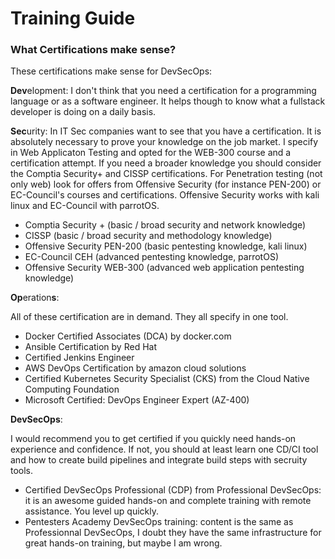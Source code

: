 # Training Guide

### What Certifications make sense?

These certifications make sense for DevSecOps:

**Dev**elopment: I don't think that you need a certification for a programming language or as a software engineer. It helps though to know what a fullstack developer is doing on a daily basis.

**Sec**urity: In IT Sec companies want to see that you have a certification. It is absolutely necessary to prove your knowledge on the job market. I specify in Web Applicaton Testing and opted for the WEB-300 course and a certification attempt. If you need a broader knowledge you should consider the Comptia Security+ and CISSP certifications. For Penetration testing (not only web) look for offers from Offensive Security (for instance PEN-200) or EC-Council's courses and certifications. Offensive Security works with kali linux and EC-Council with parrotOS.

* Comptia Security + (basic / broad security and network knowledge)
* CISSP (basic / broad security and methodology knowledge)
* Offensive Security PEN-200 (basic pentesting knowledge, kali linux)
* EC-Council CEH (advanced pentesting knowledge, parrotOS)
* Offensive Security WEB-300 (advanced web application pentesting knowledge)

**Op**eration**s**:

All of these certification are in demand. They all specify in one tool.

* Docker Certified Associates (DCA) by docker.com
* Ansible Certification by Red Hat
* Certified Jenkins Engineer
* AWS DevOps Certification by amazon cloud solutions
* Certified Kubernetes Security Specialist (CKS) from the Cloud Native Computing Foundation
* Microsoft Certified: DevOps Engineer Expert (AZ-400)

**DevSecOps**:&#x20;

I would recommend you to get certified if you quickly need hands-on experience and confidence. If not, you should at least learn one CD/CI tool and how to create build pipelines and integrate build steps with secruity tools.

* Certified DevSecOps Professional (CDP) from Professional DevSecOps: it is an awesome guided hands-on and complete training with remote assistance. You level up quickly.
* Pentesters Academy DevSecOps training: content is the same as Professionnal DevSecOps, I doubt they have the same infrastructure for great hands-on training, but maybe I am wrong.
